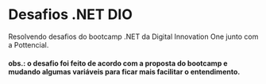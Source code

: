 # Desafios .NET DIO

Resolvendo desafios do bootcamp .NET da Digital Innovation One junto com a Pottencial.

#### obs.:  o desafio foi feito de acordo com a proposta do bootcamp e mudando algumas variáveis para ficar mais facilitar o entendimento.
